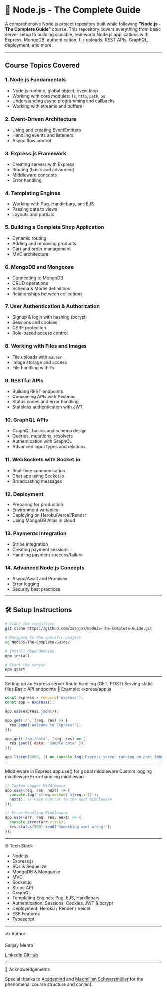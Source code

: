 
# 🚀 Node.js - The Complete Guide

A comprehensive Node.js project repository built while following **"Node.js - The Complete Guide"** course. This repository covers everything from basic server setup to building scalable, real-world Node.js applications with Express, MongoDB, authentication, file uploads, REST APIs, GraphQL, deployment, and more.

---

##  Course Topics Covered

### 1. Node.js Fundamentals
- Node.js runtime, global object, event loop
- Working with core modules: `fs`, `http`, `path`, `os`
- Understanding async programming and callbacks
- Working with streams and buffers

### 2. Event-Driven Architecture
- Using and creating EventEmitters
- Handling events and listeners
- Async flow control

### 3. Express.js Framework
- Creating servers with Express
- Routing (basic and advanced)
- Middleware concepts
- Error handling

### 4. Templating Engines
- Working with Pug, Handlebars, and EJS
- Passing data to views
- Layouts and partials

### 5. Building a Complete Shop Application
- Dynamic routing
- Adding and removing products
- Cart and order management
- MVC architecture

### 6. MongoDB and Mongoose
- Connecting to MongoDB
- CRUD operations
- Schema & Model definitions
- Relationships between collections

### 7. User Authentication & Authorization
- Signup & login with hashing (bcrypt)
- Sessions and cookies
- CSRF protection
- Role-based access control

### 8. Working with Files and Images
- File uploads with `multer`
- Image storage and access
- File handling with `fs`

### 9. RESTful APIs
- Building REST endpoints
- Consuming APIs with Postman
- Status codes and error handling
- Stateless authentication with JWT

### 10. GraphQL APIs
- GraphQL basics and schema design
- Queries, mutations, resolvers
- Authentication with GraphQL
- Advanced input types and relations

### 11. WebSockets with Socket.io
- Real-time communication
- Chat app using Socket.io
- Broadcasting messages

### 12. Deployment
- Preparing for production
- Environment variables
- Deploying on Heroku/Vercel/Render
- Using MongoDB Atlas in cloud

### 13. Payments Integration
- Stripe integration
- Creating payment sessions
- Handling payment success/failure

### 14. Advanced Node.js Concepts
- Async/Await and Promises
- Error logging
- Security best practices

---

## 🛠️ Setup Instructions

```bash
# Clone the repository
git clone https://github.com/zsanjay/NodeJS-The-Complete-Guide.git

# Navigate to the specific project
cd NodeJS-The-Complete-Guide/

# Install dependencies
npm install

# Start the server
npm start
```

---

Setting up an Express server
Route handling (GET, POST)
Serving static files
Basic API endpoints
📄 Example: express/app.js

```js
const express = require('express');
const app = express();

app.use(express.json());

app.get('/', (req, res) => {
  res.send('Welcome to Express!');
});

app.get('/api/data', (req, res) => {
  res.json({ data: 'Sample data' });
});

app.listen(3000, () => console.log('Express server running on port 3000'));
```
---

Middleware in Express
app.use() for global middleware
Custom logging middleware
Error-handling middleware


```js
// Custom Logger Middleware
app.use((req, res, next) => {
  console.log(`${req.method} ${req.url}`);
  next(); // Pass control to the next middleware
});

// Error-Handling Middleware
app.use((err, req, res, next) => {
  console.error(err.stack);
  res.status(500).send('Something went wrong!');
});
```

---

🌐 Tech Stack

<ul>
  <li>Node.js</li>
  <li>Express.js</li>
  <li>SQL & Sequelize</li>
  <li>MongoDB & Mongoose</li>
  <li>MVC</li>
  <li>Socket.io</li>
  <li>Stripe API</li>
  <li>GraphQL</li>
  <li>Templating Engines: Pug, EJS, Handlebars</li>
  <li>Authentication: Sessions, Cookies, JWT & bcrypt</li>
  <li>Deployment: Heroku / Render / Vercel</li>
  <li>ES6 Features</li>
  <li>Typescript</li>
</ul>

---

✍️ Author

Sanjay Mehta

[LinkedIn](https://www.linkedin.com/in/zsanjay/)
[GitHub](https://github.com/zsanjay)

---

🙌 Acknowledgements

Special thanks to [Academind](https://academind.com/) and [Maximilian Schwarzmüller](https://www.udemy.com/course/nodejs-the-complete-guide/) for the phenomenal course structure and content.

